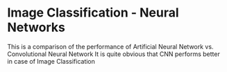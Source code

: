 # Image Classification - Neural Networks
This is a comparison of the performance of Artificial Neural Network vs. Convolutional Neural Network
It is quite obvious that CNN performs better in case of Image Classification
